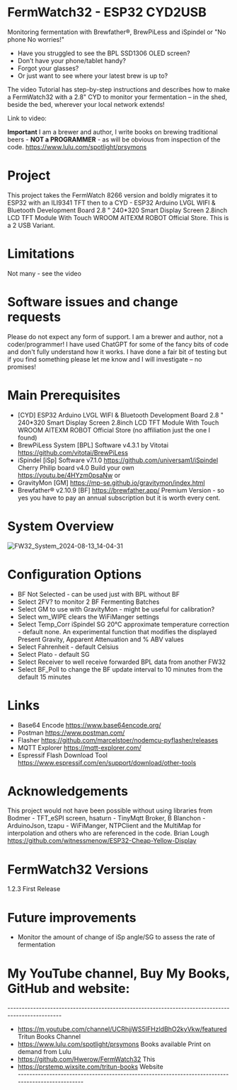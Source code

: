 # FermWatch32 - ESP32 CYD2USB
Monitoring fermentation with Brewfather®, BrewPiLess and iSpindel or "No phone No worries!"

- Have you struggled to see the BPL SSD1306 OLED screen?
- Don’t have your phone/tablet handy?
- Forgot your glasses?
- Or just want to see where your latest brew is up to?

The video Tutorial has step-by-step instructions and describes how to make a FermWatch32 with a 2.8" CYD to monitor your fermentation – in the shed, beside the bed, wherever your local network extends!
  
Link to video:    

**Important** I am a brewer and author, I write books on brewing traditional beers - **NOT a PROGRAMMER** - as will be obvious from inspection of the code. https://www.lulu.com/spotlight/prsymons 
# Project
This project takes the FermWatch 8266 version and boldly migrates it to ESP32 with an ILI9341 TFT then to a CYD - ESP32 Arduino LVGL WIFI & Bluetooth Development Board 2.8 " 240*320 Smart Display Screen 2.8inch LCD TFT Module With Touch WROOM  AITEXM ROBOT Official Store. This is a 2 USB Variant.

# Limitations
Not many - see the video

# Software issues and change requests
Please do not expect any form of support. I am a brewer and author, not a coder/programmer! I have used ChatGPT for some of the fancy bits of code and don't fully understand how it works. I have done a fair bit of testing but if you find something please let me know and I will investigate – no promises! 
 
# Main Prerequisites
- [CYD] ESP32 Arduino LVGL WIFI & Bluetooth Development Board 2.8 " 240*320 Smart Display Screen 2.8inch LCD TFT Module With Touch 
  WROOM  AITEXM ROBOT Official Store (no affiliation just the one I found)
- BrewPiLess System [BPL] Software v4.3.1 by Vitotai  https://github.com/vitotai/BrewPiLess
- iSpindel [iSp] Software v7.1.0 https://github.com/universam1/iSpindel    Cherry Philip board v4.0 Build your own 
  https://youtu.be/4HYzm0psaNw or
- GravityMon [GM] https://mp-se.github.io/gravitymon/index.html 
- Brewfather® v2.10.9 [BF]  https://brewfather.app/ Premium Version - so yes you have to pay an annual subscription but it is worth every cent.
# System Overview
![FW32_System_2024-08-13_14-04-31](https://github.com/user-attachments/assets/b8448ba3-4f71-44dd-aded-40f8fd23b5a9)

# Configuration Options
- BF Not Selected - can be used just with BPL without BF
- Select 2FV? to monitor 2 BF Fermenting Batches
- Select GM to use with GravityMon - might be useful for calibration?
- Select wm_WIPE clears the WiFiManger settings
- Select Temp_Corr iSpindel SG 20°C approximate temperature correction - default none. 	An experimental function that modifies 
  the displayed Present 	Gravity, Apparent Attenuation and % ABV values
- Select Fahrenheit  - default Celsius
- Select Plato - default SG
- Select Receiver to well receive forwarded BPL data from another FW32
- Select BF_Poll to change the BF update interval to 10 minutes from the default 15 minutes

# Links
- Base64 Encode  https://www.base64encode.org/ 
- Postman   https://www.postman.com/ 
- Flasher https://github.com/marcelstoer/nodemcu-pyflasher/releases
- MQTT Explorer https://mqtt-explorer.com/
- Espressif Flash Download Tool https://www.espressif.com/en/support/download/other-tools

# Acknowledgements
This project would not have been possible without using libraries from Bodmer - TFT_eSPI screen, hsaturn - TinyMqtt Broker, B Blanchon - ArduinoJson, tzapu - WiFiManger, NTPClient and the MultiMap for interpolation and others who are referenced in the code. Brian Lough https://github.com/witnessmenow/ESP32-Cheap-Yellow-Display

# FermWatch32 Versions

1.2.3  First Release

# Future improvements 
- Monitor the amount of change of iSp angle/SG to assess the rate of fermentation
  
# My YouTube channel, Buy My Books, GitHub and website:  
\-------------------------------------------------------------------------------------------------  
- https://m.youtube.com/channel/UCRhjjWS5IFHzldBhO2kyVkw/featured   Tritun Books Channel
- https://www.lulu.com/spotlight/prsymons  Books available Print on demand from Lulu
- https://github.com/Hwerow/FermWatch32  This 
- https://prstemp.wixsite.com/tritun-books   Website  
\-------------------------------------------------------------------------------------------------
